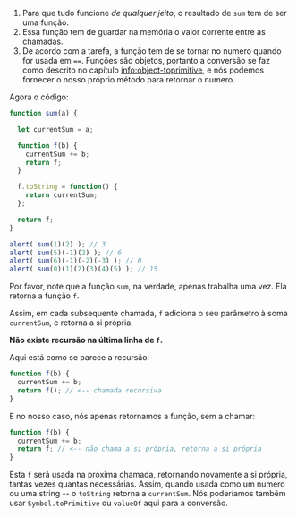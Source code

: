 
1. Para que tudo funcione *de qualquer jeito*, o resultado de `sum` tem de ser uma função.
2. Essa função tem de guardar na memória o valor corrente entre as chamadas.
3. De acordo com a tarefa, a função tem de se tornar no numero quando for usada em `==`. Funções são objetos, portanto a conversão se faz como descrito no capítulo <info:object-toprimitive>, e nós podemos fornecer o nosso próprio método para retornar o numero.

Agora o código:

```js demo run
function sum(a) {

  let currentSum = a;

  function f(b) {
    currentSum += b;
    return f;
  }

  f.toString = function() {
    return currentSum;
  };

  return f;
}

alert( sum(1)(2) ); // 3
alert( sum(5)(-1)(2) ); // 6
alert( sum(6)(-1)(-2)(-3) ); // 0
alert( sum(0)(1)(2)(3)(4)(5) ); // 15
```

Por favor, note que a função `sum`, na verdade, apenas trabalha uma vez. Ela retorna a função `f`.

Assim, em cada subsequente chamada, `f` adiciona o seu parâmetro à soma `currentSum`, e retorna a si própria.

**Não existe recursão na última linha de `f`.**

Aqui está como se parece a recursão:

```js
function f(b) {
  currentSum += b;
  return f(); // <-- chamada recursiva
}
```

E no nosso caso, nós apenas retornamos a função, sem a chamar:

```js
function f(b) {
  currentSum += b;
  return f; // <-- não chama a si própria, retorna a si própria
}
```

Esta `f` será usada na próxima chamada, retornando novamente a si própria, tantas vezes quantas necessárias. Assim, quando usada como  um numero ou uma string -- o `toString` retorna a `currentSum`. Nós poderíamos também usar `Symbol.toPrimitive` ou `valueOf` aqui para a conversão.
